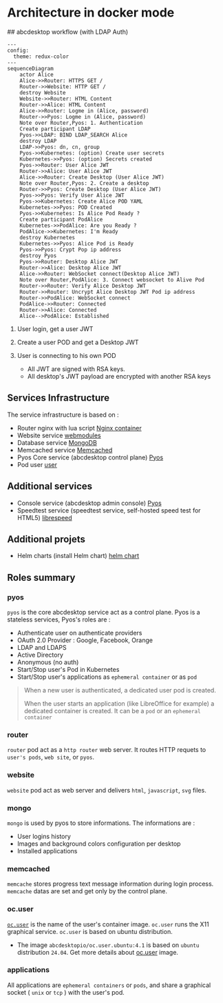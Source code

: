 # Architecture in docker mode


## abcdesktop workflow (with LDAP Auth)

``` mermaid
---
config:
  theme: redux-color
---
sequenceDiagram
    actor Alice
    Alice->>Router: HTTPS GET /
    Router->>Website: HTTP GET /
    destroy Website
    Website->>Router: HTML Content
    Router->>Alice: HTML Content
    Alice->>Router: Logme in (Alice, password)
    Router->>Pyos: Logme in (Alice, password)
    Note over Router,Pyos: 1. Authentication
    Create participant LDAP
    Pyos->>LDAP: BIND LDAP_SEARCH Alice
    destroy LDAP
    LDAP->>Pyos: dn, cn, group
    Pyos->>Kubernetes: (option) Create user secrets
    Kubernetes->>Pyos: (option) Secrets created
    Pyos->>Router: User Alice JWT
    Router->>Alice: User Alice JWT
    Alice->>Router: Create Desktop (User Alice JWT)
    Note over Router,Pyos: 2. Create a desktop
    Router->>Pyos: Create Desktop (User Alice JWT)
    Pyos->>Pyos: Verify User Alice JWT
    Pyos->>Kubernetes: Create Alice POD YAML
    Kubernetes->>Pyos: POD Created
    Pyos->>Kubernetes: Is Alice Pod Ready ?
    Create participant PodAlice
    Kubernetes->>PodAlice: Are you Ready ?
    PodAlice->>Kubernetes: I'm Ready
    destroy Kubernetes
    Kubernetes->>Pyos: Alice Pod is Ready
    Pyos->>Pyos: Crypt Pop ip address
    destroy Pyos
    Pyos->>Router: Desktop Alice JWT
    Router->>Alice: Desktop Alice JWT
    Alice->>Router: WebSocket connect(Desktop Alice JWT)
    Note over Router,PodAlice: 3. Connect websocket to Alive Pod
    Router->>Router: Verify Alice Desktop JWT
    Router->>Router: Uncrypt Alice Desktop JWT Pod ip address
    Router->>PodAlice: WebSocket connect
    PodAlice->>Router: Connected
    Router->>Alice: Connected
    Alice-->PodAlice: Established

```


1. User login, get a user JWT
2. Create a user POD and get a Desktop JWT
3. User is connecting to his own POD

	- All JWT are signed with RSA keys. 
	- All desktop's JWT payload are encrypted with another RSA keys

## Services Infrastructure

The service infrastructure is based on :

- Router nginx with lua script [Nginx container](/core/nginx)
- Website service [webmodules](https://github.com/abcdesktopio/webmodules)
- Database service [MongoDB](/core/mongodb/)
- Memcached service [Memcached](/core/memcached/)
- Pyos Core service (abcdesktop control plane) [Pyos](/core/pyos/)
- Pod user [user](/core/user)

## Additional services

- Console service (abcdesktop admin console) [Pyos](/core/pyos/)
- Speedtest service (speedtest service, self-hosted speed test for HTML5) [librespeed](https://github.com/librespeed/speedtest)

## Additional projets

- Helm charts (install Helm chart) [helm chart](https://github.com/abcdesktopio/helm)


## Roles summary

### pyos

`pyos` is the core abcdesktop service act as a control plane. Pyos is a stateless services, Pyos's roles are :

- Authenticate user on authenticate providers
 - OAuth 2.0 Provider : Google, Facebook, Orange
 - LDAP and LDAPS
 - Active Directory
 - Anonymous (no auth)
- Start/Stop user's Pod in Kubernetes 
- Start/Stop user's applications as `ephemeral container` or as `pod`

> When a new user is authenticated, a dedicated user pod is created.
> 
> When the user starts an application (like LibreOffice for example) a dedicated container is created. It can be a `pod` or an `ephemeral container`


### router

`router` pod act as a `http router` web server. It routes HTTP requets to `user's pods`, `web site`, or `pyos`.

### website

`website` pod act as web server and delivers `html`, `javascript`, `svg` files. 

### mongo

`mongo` is used by pyos to store informations. 
The informations are :

- User logins history
- Images and background colors configuration per desktop
- Installed applications 


### memcached

`memcache` stores progress text message information during login process. `memcache` datas are set and get only by the control plane.


### oc.user

[`oc.user`](https://github.com/abcdesktopio/oc.user) is the name of the user's container image. `oc.user` runs the X11 graphical service. `oc.user` is based on ubuntu distribution. 

* The image `abcdesktopio/oc.user.ubuntu:4.1` is based on `ubuntu` distribution `24.04`. Get more details about [oc.user](https://github.com/abcdesktopio/oc.user) image.


### applications

All applications are `ephemeral containers` or `pods`, and share a graphical socket ( `unix` or `tcp` ) with the user's pod. 
